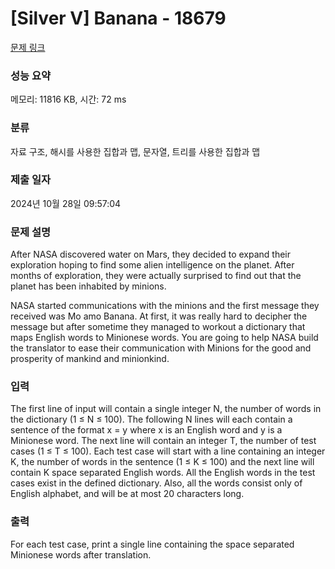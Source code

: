 # [Silver V] Banana - 18679 

[문제 링크](https://www.acmicpc.net/problem/18679) 

### 성능 요약

메모리: 11816 KB, 시간: 72 ms

### 분류

자료 구조, 해시를 사용한 집합과 맵, 문자열, 트리를 사용한 집합과 맵

### 제출 일자

2024년 10월 28일 09:57:04

### 문제 설명

<p>After NASA discovered water on Mars, they decided to expand their exploration hoping to find some alien intelligence on the planet. After months of exploration, they were actually surprised to find out that the planet has been inhabited by minions.</p>

<p>NASA started communications with the minions and the first message they received was Mo amo Banana. At first, it was really hard to decipher the message but after sometime they managed to workout a dictionary that maps English words to Minionese words. You are going to help NASA build the translator to ease their communication with Minions for the good and prosperity of mankind and minionkind.</p>

### 입력 

 <p>The first line of input will contain a single integer N, the number of words in the dictionary (1 ≤ N ≤ 100). The following N lines will each contain a sentence of the format x = y where x is an English word and y is a Minionese word. The next line will contain an integer T, the number of test cases (1 ≤ T ≤ 100). Each test case will start with a line containing an integer K, the number of words in the sentence (1 ≤ K ≤ 100) and the next line will contain K space separated English words. All the English words in the test cases exist in the defined dictionary. Also, all the words consist only of English alphabet, and will be at most 20 characters long.</p>

### 출력 

 <p>For each test case, print a single line containing the space separated Minionese words after translation.</p>

